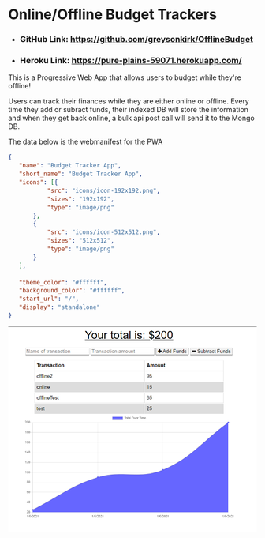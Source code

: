 # Online/Offline Budget Trackers

 - ### GitHub Link: https://github.com/greysonkirk/OfflineBudget
 - ### Heroku Link: https://pure-plains-59071.herokuapp.com/


This is a Progressive Web App that allows users to budget while they're offline!
 
 Users can track their finances while they are either online or offline. 
 Every time they add or subract funds, their indexed DB will store the information and when they get back online, a bulk api post call will send it to the Mongo DB. 
 
The data below is the webmanifest for the PWA 
 ```json
{
    "name": "Budget Tracker App",
    "short_name": "Budget Tracker App",
    "icons": [{
            "src": "icons/icon-192x192.png",
            "sizes": "192x192",
            "type": "image/png"
        },
        {
            "src": "icons/icon-512x512.png",
            "sizes": "512x512",
            "type": "image/png"
        }
    ],

    "theme_color": "#ffffff",
    "background_color": "#ffffff",
    "start_url": "/",
    "display": "standalone"
}
```





![](ss1.PNG)
 